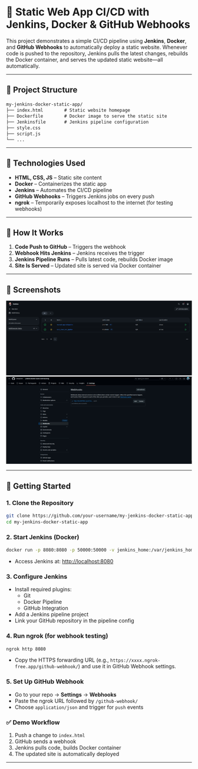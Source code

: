 # 🚀 Static Web App CI/CD with Jenkins, Docker & GitHub Webhooks

This project demonstrates a simple CI/CD pipeline using **Jenkins**, **Docker**, and **GitHub Webhooks** to automatically deploy a static website. Whenever code is pushed to the repository, Jenkins pulls the latest changes, rebuilds the Docker container, and serves the updated static website—all automatically.

---

## 📂 Project Structure

```
my-jenkins-docker-static-app/
├── index.html        # Static website homepage
├── Dockerfile        # Docker image to serve the static site
├── Jenkinsfile       # Jenkins pipeline configuration
├── style.css        
├── script.js
└── ...
```

---

## 🔧 Technologies Used

- **HTML, CSS, JS** – Static site content  
- **Docker** – Containerizes the static app  
- **Jenkins** – Automates the CI/CD pipeline  
- **GitHub Webhooks** – Triggers Jenkins jobs on every push  
- **ngrok** – Temporarily exposes localhost to the internet (for testing webhooks)

---

## 🔁 How It Works

1. **Code Push to GitHub** – Triggers the webhook  
2. **Webhook Hits Jenkins** – Jenkins receives the trigger  
3. **Jenkins Pipeline Runs** – Pulls latest code, rebuilds Docker image  
4. **Site Is Served** – Updated site is served via Docker container  

---

## 📸 Screenshots

![screenshot](jenkins.png)
![screenshot](webhook.png)


---

## 🚀 Getting Started

### 1. Clone the Repository

```bash
git clone https://github.com/your-username/my-jenkins-docker-static-app.git
cd my-jenkins-docker-static-app
```

### 2. Start Jenkins (Docker)

```bash
docker run -p 8080:8080 -p 50000:50000 -v jenkins_home:/var/jenkins_home jenkins/jenkins:lts
```

- Access Jenkins at: [http://localhost:8080](http://localhost:8080)

### 3. Configure Jenkins

- Install required plugins:
  - Git
  - Docker Pipeline
  - GitHub Integration
- Add a Jenkins pipeline project
- Link your GitHub repository in the pipeline config

### 4. Run ngrok (for webhook testing)

```bash
ngrok http 8080
```

- Copy the HTTPS forwarding URL (e.g., `https://xxxx.ngrok-free.app/github-webhook/`) and use it in GitHub Webhook settings.

### 5. Set Up GitHub Webhook

- Go to your repo → **Settings** → **Webhooks**
- Paste the ngrok URL followed by `/github-webhook/`
- Choose `application/json` and trigger for `push` events

### ✅ Demo Workflow

1. Push a change to `index.html`
2. GitHub sends a webhook
3. Jenkins pulls code, builds Docker container
4. The updated site is automatically deployed

---
